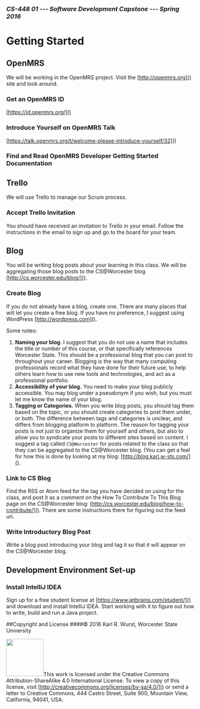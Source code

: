 ### *CS-448 01 --- Software Development Capstone --- Spring 2016*

# Getting Started #

## OpenMRS

We will be working in the OpenMRS project. Visit the [http://openmrs.org]() site and look around.

### Get an OpenMRS ID

[https://id.openmrs.org/]()

### Introduce Yourself on OpenMRS Talk

[https://talk.openmrs.org/t/welcome-please-introduce-yourself/32]()

### Find and Read OpenMRS Developer Getting Started Documentation

## Trello

We will use Trello to manage our Scrum process.

### Accept Trello Invitation

You should have received an invitation to Trello in your email. Follow the instructions in the email to sign up and go to the board for your team.

## Blog

You will be writing blog posts about your learning in this class. We will be aggregating those blog posts to the CS@Worcester blog [http://cs.worcester.edu/blog/]().

### Create Blog

If you do not already have a blog, create one. There are many places that will let you create a free blog. If you have no preference, I suggest using WordPress [http://wordpress.com]().

Some notes:

1. **Naming your blog**. I suggest that you do not use a name that includes the title or number of this course, or that specifically references Worcester State. This should be a professional blog that you can post to throughout your career. Blogging is the way that many computing professionals record what they have done for their future use, to help others learn how to use new tools and technologies, and act as a professional portfolio. 
2. **Accessibility of your blog.** You need to make your blog publicly accessible. You may blog under a pseudonym if you wish, but you must let me know the name of your blog.
3. **Tagging or Categories.** When you write blog posts, you should tag them based on the topic, or you should create categories to post them under, or both. The difference between tags and categories is unclear, and differs from blogging platform to platform. The reason for tagging your posts is not just to organize them for yourself and others, but also to allow you to syndicate your posts to different sites based on content. I suggest a tag called `CS@Worcester` for posts related to the class so that they can be aggregated to the CS@Worcester blog. (You can get a feel for how this is done by looking at my blog: [http://blog.karl.w-sts.com/]().

### Link to CS Blog

Find the RSS or Atom feed for the tag you have decided on using for the class, and post it as a comment on the How To Contribute To This Blog page on the CS@Worcester blog: [http://cs.worcester.edu/blog/how-to-contribute/](). There are some instructions there for figuring out the feed uri.

### Write Introductory Blog Post

Write a blog post introducing your blog and tag it so that it will appear on the CS@Worcester blog.

## Development Environment Set-up

### Install IntelliJ IDEA

Sign up for a free student license at [https://www.jetbrains.com/student/]() and download and install IntelliJ IDEA. Start working with it to figure out how to write, build and run a Java project.

##Copyright and License
####&copy; 2016 Karl R. Wurst, Worcester State University

<img src="http://mirrors.creativecommons.org/presskit/buttons/88x31/png/by-sa.png" width=100px/>This work is licensed under the Creative Commons Attribution-ShareAlike 4.0 International License. To view a copy of this license, visit [http://creativecommons.org/licenses/by-sa/4.0/]() or send a letter to Creative Commons, 444 Castro Street, Suite 900, Mountain View, California, 94041, USA.